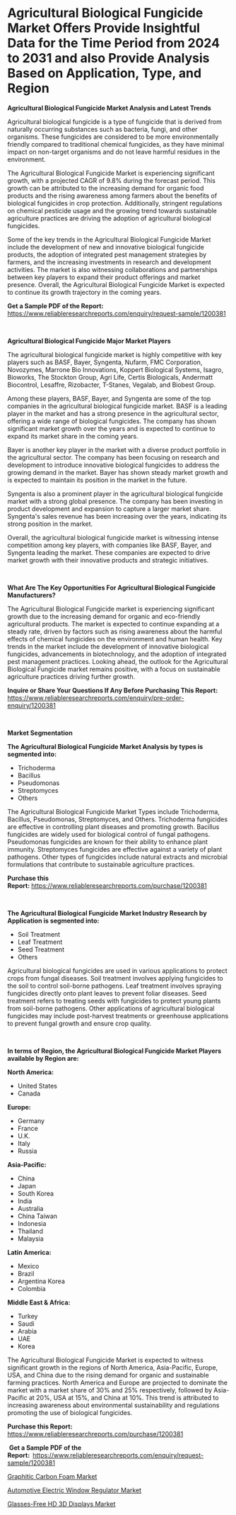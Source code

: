 <p><h1>Agricultural Biological Fungicide Market Offers Provide Insightful Data for the Time Period from 2024 to 2031 and also Provide Analysis Based on Application, Type, and Region</h1></p><p><strong>Agricultural Biological Fungicide Market Analysis and Latest Trends</strong></p>
<p><p>Agricultural biological fungicide is a type of fungicide that is derived from naturally occurring substances such as bacteria, fungi, and other organisms. These fungicides are considered to be more environmentally friendly compared to traditional chemical fungicides, as they have minimal impact on non-target organisms and do not leave harmful residues in the environment.</p><p>The Agricultural Biological Fungicide Market is experiencing significant growth, with a projected CAGR of 9.8% during the forecast period. This growth can be attributed to the increasing demand for organic food products and the rising awareness among farmers about the benefits of biological fungicides in crop protection. Additionally, stringent regulations on chemical pesticide usage and the growing trend towards sustainable agriculture practices are driving the adoption of agricultural biological fungicides.</p><p>Some of the key trends in the Agricultural Biological Fungicide Market include the development of new and innovative biological fungicide products, the adoption of integrated pest management strategies by farmers, and the increasing investments in research and development activities. The market is also witnessing collaborations and partnerships between key players to expand their product offerings and market presence. Overall, the Agricultural Biological Fungicide Market is expected to continue its growth trajectory in the coming years.</p></p>
<p><strong>Get a Sample PDF of the Report:&nbsp;</strong> <a href="https://www.reliableresearchreports.com/enquiry/request-sample/1200381">https://www.reliableresearchreports.com/enquiry/request-sample/1200381</a></p>
<p>&nbsp;</p>
<p><strong>Agricultural Biological Fungicide Major Market Players</strong></p>
<p><p>The agricultural biological fungicide market is highly competitive with key players such as BASF, Bayer, Syngenta, Nufarm, FMC Corporation, Novozymes, Marrone Bio Innovations, Koppert Biological Systems, Isagro, Bioworks, The Stockton Group, Agri Life, Certis Biologicals, Andermatt Biocontrol, Lesaffre, Rizobacter, T-Stanes, Vegalab, and Biobest Group.</p><p>Among these players, BASF, Bayer, and Syngenta are some of the top companies in the agricultural biological fungicide market. BASF is a leading player in the market and has a strong presence in the agricultural sector, offering a wide range of biological fungicides. The company has shown significant market growth over the years and is expected to continue to expand its market share in the coming years.</p><p>Bayer is another key player in the market with a diverse product portfolio in the agricultural sector. The company has been focusing on research and development to introduce innovative biological fungicides to address the growing demand in the market. Bayer has shown steady market growth and is expected to maintain its position in the market in the future.</p><p>Syngenta is also a prominent player in the agricultural biological fungicide market with a strong global presence. The company has been investing in product development and expansion to capture a larger market share. Syngenta's sales revenue has been increasing over the years, indicating its strong position in the market.</p><p>Overall, the agricultural biological fungicide market is witnessing intense competition among key players, with companies like BASF, Bayer, and Syngenta leading the market. These companies are expected to drive market growth with their innovative products and strategic initiatives.</p></p>
<p>&nbsp;</p>
<p><strong>What Are The Key Opportunities For Agricultural Biological Fungicide Manufacturers?</strong></p>
<p><p>The Agricultural Biological Fungicide market is experiencing significant growth due to the increasing demand for organic and eco-friendly agricultural products. The market is expected to continue expanding at a steady rate, driven by factors such as rising awareness about the harmful effects of chemical fungicides on the environment and human health. Key trends in the market include the development of innovative biological fungicides, advancements in biotechnology, and the adoption of integrated pest management practices. Looking ahead, the outlook for the Agricultural Biological Fungicide market remains positive, with a focus on sustainable agriculture practices driving further growth.</p></p>
<p><strong>Inquire or Share Your Questions If Any Before Purchasing This Report:</strong> <a href="https://www.reliableresearchreports.com/enquiry/pre-order-enquiry/1200381">https://www.reliableresearchreports.com/enquiry/pre-order-enquiry/1200381</a></p>
<p>&nbsp;</p>
<p><strong>Market Segmentation</strong></p>
<p><strong>The Agricultural Biological Fungicide Market Analysis by types is segmented into:</strong></p>
<p><ul><li>Trichoderma</li><li>Bacillus</li><li>Pseudomonas</li><li>Streptomyces</li><li>Others</li></ul></p>
<p><p>The Agricultural Biological Fungicide Market Types include Trichoderma, Bacillus, Pseudomonas, Streptomyces, and Others. Trichoderma fungicides are effective in controlling plant diseases and promoting growth. Bacillus fungicides are widely used for biological control of fungal pathogens. Pseudomonas fungicides are known for their ability to enhance plant immunity. Streptomyces fungicides are effective against a variety of plant pathogens. Other types of fungicides include natural extracts and microbial formulations that contribute to sustainable agriculture practices.</p></p>
<p><strong>Purchase this Report:&nbsp;</strong><a href="https://www.reliableresearchreports.com/purchase/1200381">https://www.reliableresearchreports.com/purchase/1200381</a></p>
<p>&nbsp;</p>
<p><strong>The Agricultural Biological Fungicide Market Industry Research by Application is segmented into:</strong></p>
<p><ul><li>Soil Treatment</li><li>Leaf Treatment</li><li>Seed Treatment</li><li>Others</li></ul></p>
<p><p>Agricultural biological fungicides are used in various applications to protect crops from fungal diseases. Soil treatment involves applying fungicides to the soil to control soil-borne pathogens. Leaf treatment involves spraying fungicides directly onto plant leaves to prevent foliar diseases. Seed treatment refers to treating seeds with fungicides to protect young plants from soil-borne pathogens. Other applications of agricultural biological fungicides may include post-harvest treatments or greenhouse applications to prevent fungal growth and ensure crop quality.</p></p>
<p>&nbsp;</p>
<p><strong>In terms of Region, the Agricultural Biological Fungicide Market Players available by Region are:</strong></p>
<p>
    <p> <strong> North America: </strong>
        <ul>
            <li>United States</li>
            <li>Canada</li>
        </ul>
        </p> 
    <p> <strong> Europe: </strong>
        <ul>
            <li>Germany</li>
            <li>France</li>
            <li>U.K.</li>
            <li>Italy</li>
            <li>Russia</li>
        </ul>
        </p> 
    <p> <strong> Asia-Pacific: </strong>
        <ul>
            <li>China</li>
            <li>Japan</li>
            <li>South Korea</li>
            <li>India</li>
            <li>Australia</li>
            <li>China Taiwan</li>
            <li>Indonesia</li>
            <li>Thailand</li>
            <li>Malaysia</li>
        </ul>
        </p> 
    <p> <strong> Latin America: </strong>
        <ul>
            <li>Mexico</li>
            <li>Brazil</li>
            <li>Argentina Korea</li>
            <li>Colombia</li>
        </ul>
        </p> 
    <p> <strong> Middle East & Africa: </strong>
        <ul>
            <li>Turkey</li>
            <li>Saudi</li>
            <li>Arabia</li>
            <li>UAE</li>
            <li>Korea</li>
        </ul>
    </p>
    </p>
<p><p>The Agricultural Biological Fungicide Market is expected to witness significant growth in the regions of North America, Asia-Pacific, Europe, USA, and China due to the rising demand for organic and sustainable farming practices. North America and Europe are projected to dominate the market with a market share of 30% and 25% respectively, followed by Asia-Pacific at 20%, USA at 15%, and China at 10%. This trend is attributed to increasing awareness about environmental sustainability and regulations promoting the use of biological fungicides.</p></p>
<p><strong>Purchase this Report: </strong><a href="https://www.reliableresearchreports.com/purchase/1200381">https://www.reliableresearchreports.com/purchase/1200381</a></p>
<p>&nbsp;<strong>Get a Sample PDF of the Report:&nbsp;&nbsp;</strong><a href="https://www.reliableresearchreports.com/enquiry/request-sample/1200381">https://www.reliableresearchreports.com/enquiry/request-sample/1200381</a></p>
<p><strong></strong></p>
<p><p><a href="https://view.publitas.com/reportprime-1/graphitic-carbon-foam-market-research-report-unlocks-analysis-on-the-market-financial-status-market-size-and-market-revenue-upto-2031/">Graphitic Carbon Foam Market</a></p><p><a href="https://view.publitas.com/reportprime-1/automotive-electric-window-regulator-market-analysis-examines-its-scope-on-growth-opportunities-and-forecasted-trends-spanning-from-2024-to-2031/">Automotive Electric Window Regulator Market</a></p><p><a href="https://view.publitas.com/reportprime-1/glasses-free-hd-3d-displays-market-research-report-provides-critical-insights-that-can-help-shape-business-development-and-investment-strategies/">Glasses-Free HD 3D Displays Market</a></p></p>